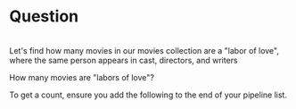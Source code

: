 <h1>Question</h1>
<br>
Let's find how many movies in our movies collection are a "labor of love", where the same person appears in cast, directors, and writers

How many movies are "labors of love"?

To get a count, ensure you add the following to the end of your pipeline list.
